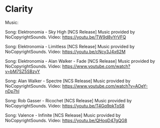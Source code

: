 # Clarity

Music:

Song: Elektronomia - Sky High [NCS Release]
Music provided by NoCopyrightSounds.
Video: https://youtu.be/TW9d8vYrVFQ

Song: Elektronomia - Limitless [NCS Release] 
Music provided by NoCopyrightSounds.
Video: https://youtu.be/cNcy3J4x62M

Song: Elektronomia - Alan Walker - Fade [NCS Release]
Music provided by NoCopyrightSounds.
Video: https://www.youtube.com/watch?v=bM7SZ5SBzyY

Song: Alan Walker - Spectre [NCS Release]
Music provided by NoCopyrightSounds.
Video: https://www.youtube.com/watch?v=AOeY-nDp7hI

Song: Rob Gasser - Ricochet [NCS Release] 
Music provided by NoCopyrightSounds.
Video: https://youtu.be/T4Gq9pkToS8

Song: Valence - Infinite [NCS Release] 
Music provided by NoCopyrightSounds.
Video: https://youtu.be/QHoqD47gQG8